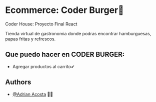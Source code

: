 # Ecommerce: Coder Burger🍔

Coder House: Proyecto Final React

Tienda virtual de gastronomia donde podras encontrar hamburguesas, papas fritas y refrescos.





## Que puedo hacer en CODER BURGER:

- Agregar productos al carrito✔

## Authors

- [@Adrian Acosta](https://github.com/adrianacosta391) 👨‍🎓
